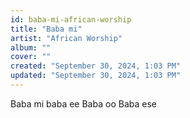 ```yaml
---
id: baba-mi-african-worship
title: "Baba mi"
artist: "African Worship"
album: ""
cover: ""
created: "September 30, 2024, 1:03 PM"
updated: "September 30, 2024, 1:03 PM"
---
```


Baba mi
baba ee
Baba oo
Baba ese